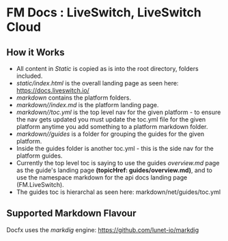 # FM Docs : LiveSwitch, LiveSwitch Cloud

## How it Works

* All content in _Static_ is copied as is into the root directory, folders included.
* _static/index.html_ is the overall landing page as seen here: https://docs.liveswitch.io/
* _markdown_ contains the platform folders.
* _markdown/<platform>/index.md_ is the platform landing page.
* _markdown/<platform>/toc.yml_ is the top level nav for the given platform - to ensure the nav gets updated you must update the toc.yml file for the given platform anytime you add something to a platform markdown folder.
* _markdown/<platform>/guides_ is a folder for grouping the guides for the given platform.
* Inside the guides folder is another toc.yml - this is the side nav for the platform guides.
* Currently the top level toc is saying to use the guides _overview.md_ page as the guide's landing page **(topicHref: guides/overview.md)**, and to use the namespace markdown for the api docs landing page (FM.LiveSwitch).
* The guides toc is hierarchal as seen here: markdown/net/guides/toc.yml

## Supported Markdown Flavour

Docfx uses the _markdig_ engine: https://github.com/lunet-io/markdig
